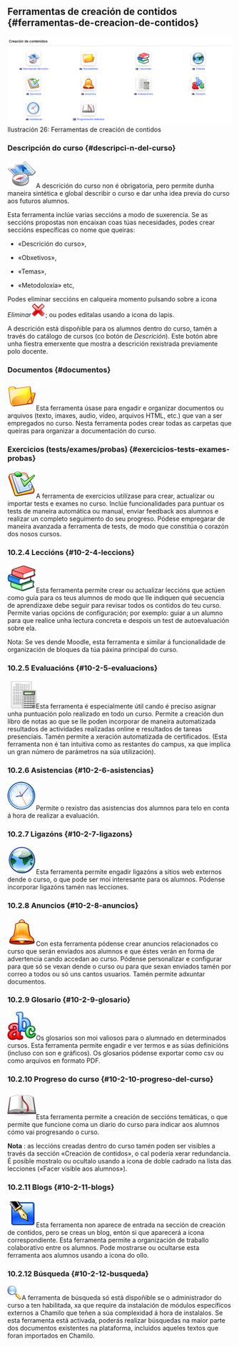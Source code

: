 ## Ferramentas de creación de contidos {#ferramentas-de-creacion-de-contidos}

![](../assets/images29.png)Ilustración 26: Ferramentas de creación de contidos

### Descripción do curso {#descripci-n-del-curso}

![](../assets/graphics80.png)A descrición do curso non é obrigatoria, pero permite dunha maneira sintética e global describir o curso e dar unha idea previa do curso aos futuros alumnos.

Esta ferramenta inclúe varias seccións a modo de suxerencia. Se as seccións propostas non encaixan coas túas necesidades, podes crear seccións específicas co nome que queiras:

*   «Descrición do curso»,

*   «Obxetivos»,

*   «Temas»,

*   «Metodoloxía» etc,

Podes eliminar seccións en calqueira momento pulsando sobre a icona _Eliminar_![](../assets/graphics83.png); ou podes editalas usando a icona do lapis.

A descrición está dispoñible para os alumnos dentro do curso, tamén a través do catálogo de cursos (co botón de _Descrición_). Este botón abre unha fiestra emerxente que mostra a descrición rexistrada previamente polo docente.

### Documentos {#documentos}

![](../assets/graphics85.png)Esta ferramenta úsase para engadir e organizar documentos ou arquivos (texto, imaxes, audio, vídeo, arquivos HTML, etc.) que van a ser empregados no curso. Nesta ferramenta podes crear todas as carpetas que queiras para organizar a documentación do curso.

### Exercicios (tests/exames/probas) {#exercicios-tests-exames-probas}

![](../assets/graphics86.png)A ferramenta de exercicios utilízase para crear, actualizar ou importar tests e exames no curso. Inclúe funcionalidades para puntuar os tests de maneira automática ou manual, enviar feedback aos alumnos e realizar un completo seguimento do seu progreso. Pódese empregarar de maneira avanzada a ferramenta de tests, de modo que constitúa o corazón dos nosos cursos.

### 10.2.4 Leccións {#10-2-4-leccions}

![](../assets/graphics87.png)Esta ferramenta permite crear ou actualizar leccións que actúen como guía para os teus alumnos de modo que lle indiquen qué secuencia de aprendizaxe debe seguir para revisar todos os contidos do teu curso. Permite varias opcións de configuración; por exemplo: guiar a un alumno para que realice unha lectura concreta e despois un test de autoevaluación sobre ela.

Nota: Se ves dende Moodle, esta ferramenta e similar á funcionalidade de organización de bloques da túa páxina principal do curso.

### 10.2.5 Evaluacións {#10-2-5-evaluacions}

![](../assets/graphics88.png)Esta ferramenta é especialmente útil cando é preciso asignar unha puntuación polo realizado en todo un curso. Permite a creación dun libro de notas ao que se lle poden incorporar de maneira automatizada resultados de actividades realizadas online e resultados de tareas presenciais. Tamén permite a xeración automatizada de certificados. (Esta ferramenta non é tan intuitiva como as restantes do campus, xa que implica un gran número de parámetros na súa utilización).

### 10.2.6 Asistencias {#10-2-6-asistencias}

![](../assets/graphics89.png)Permite o rexistro das asistencias dos alumnos para telo en conta á hora de realizar a evaluación.

### 10.2.7 Ligazóns {#10-2-7-ligazons}

![](../assets/graphics90.png)Esta ferramenta permite engadir ligazóns a sitios web externos dende o curso, o que pode ser moi interesante para os alumnos. Pódense incorporar ligazóns tamén nas lecciones.

### 10.2.8 Anuncios {#10-2-8-anuncios}

![](../assets/graphics91.png)Con esta ferramenta pódense crear anuncios relacionados co curso que serán enviados aos alumnos e que éstes verán en forma de advertencia cando accedan ao curso. Pódense personalizar e configurar para que só se vexan dende o curso ou para que sexan enviados tamén por correo a todos ou só uns cantos usuarios. Tamén permite adxuntar documentos.

### 10.2.9 Glosario {#10-2-9-glosario}

![](../assets/graphics92.png)Os glosarios son moi valiosos para o alumnado en determinados cursos. Esta ferramenta permite engadir e ver termos e as súas definicións (incluso con son e gráficos). Os glosarios pódense exportar como csv ou como arquivos en formato PDF.

### 10.2.10 Progreso do curso {#10-2-10-progreso-del-curso}

![](../assets/graphics93.png)Esta ferramenta permite a creación de seccións temáticas, o que permite que funcione coma un diario do curso para indicar aos alumnos cómo vai progresando o curso.

**Nota** : as leccións creadas dentro do curso tamén poden ser visibles a través da sección «Creación de contidos», o cal podería xerar redundancia. É posible mostralo ou ocultalo usando a icona de doble cadrado na lista das lecciones («Facer visible aos alumnos»).

### 10.2.11 Blogs {#10-2-11-blogs}

![](../assets/graphics94.png)Esta ferramenta non aparece de entrada na sección de creación de contidos, pero se creas un blog, entón si que aparecerá a icona correspondiente. Esta ferramenta permite a organización de traballo colaborativo entre os alumnos. Pode mostrarse ou ocultarse esta ferramenta aos alumnos usando a icona do ollo.

### 10.2.12 Búsqueda {#10-2-12-busqueda}

![](../assets/graphics95.png)A ferramenta de búsqueda só está dispoñible se o administrador do curso a ten habilitada, xa que require da instalación de módulos específicos externos a Chamilo que teñen a súa complexidad á hora de instalalos. Se esta ferramenta está activada, poderás realizar búsquedas na maior parte dos documentos existentes na plataforma, incluidos aqueles textos que foran importados en Chamilo.